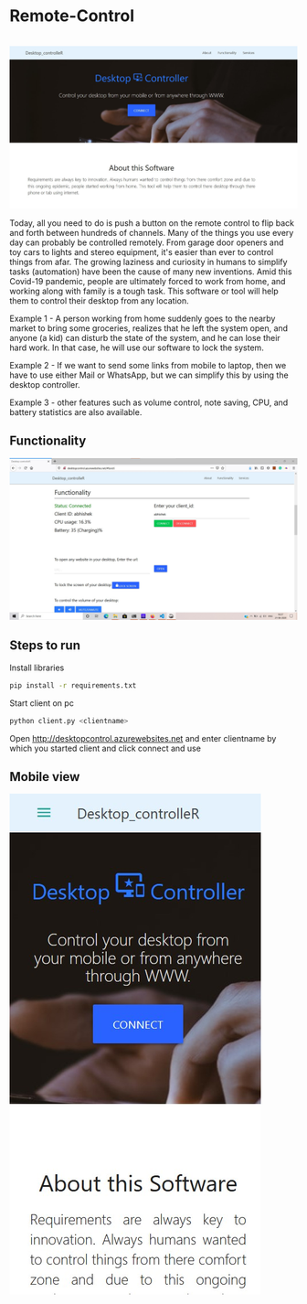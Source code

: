 # Remote-Control
<br>
<img src = "https://github.com/Sachindrck/Jarvis-DesktopController/blob/master/img/home.jpeg">

Today, all you need to do is push a button on the remote control to flip back and forth between hundreds of channels. Many of the things you use every day can probably be controlled remotely. From garage door openers and toy cars to lights and stereo equipment, it's easier than ever to control things from afar.
The growing laziness and curiosity in humans to simplify tasks (automation) have been the cause of many new inventions.
Amid this Covid-19 pandemic, people are ultimately forced to work from home, and working along with family is a tough task. This software or tool will help them to control their desktop from any location.

Example 1 - A person working from home suddenly goes to the nearby market to bring some groceries, realizes that he left the system open, and anyone (a kid) can disturb the state of the system, and he can lose their hard work. In that case, he will use our software to lock the system.

Example 2 - If we want to send some links from mobile to laptop, then we have to use either Mail or WhatsApp, but we can simplify this by using the desktop controller.

Example 3 - other features such as volume control, note saving, CPU, and battery statistics are also available.

## Functionality

<img src = "https://github.com/Sachindrck/Jarvis-DesktopController/blob/master/img/function.jpeg">

## Steps to run

Install libraries
```bash
pip install -r requirements.txt
```

Start client on pc
```bash
python client.py <clientname>
```
Open http://desktopcontrol.azurewebsites.net and enter clientname by which you started client and click connect and use

## Mobile view

<img src = "https://github.com/Sachindrck/Jarvis-DesktopController/blob/master/img/mobile.jpeg">
